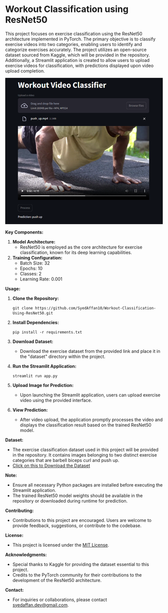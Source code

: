# Workout Classification using ResNet50

This project focuses on exercise classification using the ResNet50 architecture implemented in PyTorch. The primary objective is to classify exercise videos into two categories, enabling users to identify and categorize exercises accurately. The project utilizes an open-source dataset sourced from Kaggle, which will be provided in the repository. Additionally, a Streamlit application is created to allow users to upload exercise videos for classification, with predictions displayed upon video upload completion.

![Project Demo](https://github.com/SyedAffan10/Workout-Classification-Using-ResNet50/blob/main/Demo_Image.PNG)


**Key Components:**
1. **Model Architecture:**  
   - ResNet50 is employed as the core architecture for exercise classification, known for its deep learning capabilities.
2. **Training Configuration:**  
   - Batch Size: 32  
   - Epochs: 10  
   - Classes: 2  
   - Learning Rate: 0.001  

**Usage:**
1. **Clone the Repository:**
   ```
   git clone https://github.com/SyedAffan10/Workout-Classification-Using-ResNet50.git
   ```

2. **Install Dependencies:**
   ```
   pip install -r requirements.txt
   ```

3. **Download Dataset:**
   - Download the exercise dataset from the provided link and place it in the "dataset" directory within the project.

4. **Run the Streamlit Application:**
   ```
   streamlit run app.py
   ```

5. **Upload Image for Prediction:**
   - Upon launching the Streamlit application, users can upload exercise video using the provided interface.

6. **View Prediction:**
   - After video upload, the application promptly processes the video and displays the classification result based on the trained ResNet50 model.

**Dataset:**
- The exercise classification dataset used in this project will be provided in the repository. It contains images belonging to two distinct exercise categories that are barbell biceps curl and push up.
- [Click on this to Download the Dataset](https://www.kaggle.com/datasets/hasyimabdillah/workoutexercises-images?select=barbell+biceps+curl)


**Note:**
- Ensure all necessary Python packages are installed before executing the Streamlit application.
- The trained ResNet50 model weights should be available in the repository or downloaded during runtime for prediction.

**Contributing:**
- Contributions to this project are encouraged. Users are welcome to provide feedback, suggestions, or contribute to the codebase.

**License:**
- This project is licensed under the [MIT License](LICENSE).

**Acknowledgments:**
- Special thanks to Kaggle for providing the dataset essential to this project.
- Credits to the PyTorch community for their contributions to the development of the ResNet50 architecture.

**Contact:**
- For inquiries or collaborations, please contact [syedaffan.dev@gmail.com](mailto:syedaffan.dev@gmail.com).
